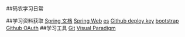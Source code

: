 ##码农学习日常

##学习资料获取
[Spring 文档](https://spring.io/guides)
[Spring Web](http://spring.io/guide/gs/serving-web-content/)
[es](http://elasticsearch.cn/explore)
[Github deploy key](https://developer.github.com/v3/guides/managing-deploy-keys/#deploy-keys)
[bootstrap](https://v3.bootcss.com/getting-started)  
[Github OAuth](https://developer.github.com/apps/building-oauth-apps/creating-an-oauth-app/)
##学习工具
[Git](https://git-scm.com/download)
[Visual Paradigm](https://www.visual-paradigm.com)